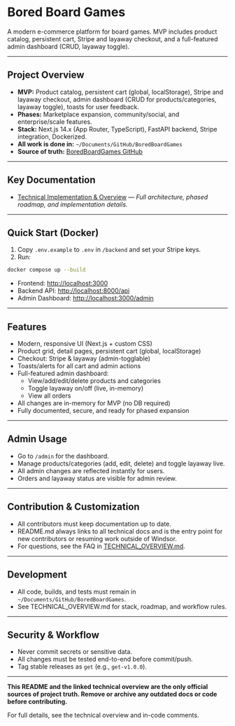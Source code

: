 # Bored Board Games

A modern e-commerce platform for board games. MVP includes product catalog, persistent cart, Stripe and layaway checkout, and a full-featured admin dashboard (CRUD, layaway toggle).

---

## Project Overview

- **MVP:** Product catalog, persistent cart (global, localStorage), Stripe and layaway checkout, admin dashboard (CRUD for products/categories, layaway toggle), toasts for user feedback.
- **Phases:** Marketplace expansion, community/social, and enterprise/scale features.
- **Stack:** Next.js 14.x (App Router, TypeScript), FastAPI backend, Stripe integration, Dockerized.
- **All work is done in:** `~/Documents/GitHub/BoredBoardGames`
- **Source of truth:** [BoredBoardGames GitHub](https://github.com/mastershaman369/BoredBoardGames.git)

---

## Key Documentation

- [Technical Implementation & Overview](./TECHNICAL_OVERVIEW.md) — _Full architecture, phased roadmap, and implementation details._

---

## Quick Start (Docker)

1. Copy `.env.example` to `.env` in `/backend` and set your Stripe keys.
2. Run:

```sh
docker compose up --build
```

- Frontend: [http://localhost:3000](http://localhost:3000)
- Backend API: [http://localhost:8000/api](http://localhost:8000/api)
- Admin Dashboard: [http://localhost:3000/admin](http://localhost:3000/admin)

---

## Features

- Modern, responsive UI (Next.js + custom CSS)
- Product grid, detail pages, persistent cart (global, localStorage)
- Checkout: Stripe & layaway (admin-togglable)
- Toasts/alerts for all cart and admin actions
- Full-featured admin dashboard:
  - View/add/edit/delete products and categories
  - Toggle layaway on/off (live, in-memory)
  - View all orders
- All changes are in-memory for MVP (no DB required)
- Fully documented, secure, and ready for phased expansion

---

## Admin Usage

- Go to `/admin` for the dashboard.
- Manage products/categories (add, edit, delete) and toggle layaway live.
- All admin changes are reflected instantly for users.
- Orders and layaway status are visible for admin review.

---

## Contribution & Customization

- All contributors must keep documentation up to date.
- README.md always links to all technical docs and is the entry point for new contributors or resuming work outside of Windsor.
- For questions, see the FAQ in [TECHNICAL_OVERVIEW.md](./TECHNICAL_OVERVIEW.md).

---

## Development

- All code, builds, and tests must remain in `~/Documents/GitHub/BoredBoardGames`.
- See TECHNICAL_OVERVIEW.md for stack, roadmap, and workflow rules.

---

## Security & Workflow

- Never commit secrets or sensitive data.
- All changes must be tested end-to-end before commit/push.
- Tag stable releases as `get` (e.g., `get-v1.0.0`).

---

**This README and the linked technical overview are the only official sources of project truth. Remove or archive any outdated docs or code before contributing.**

For full details, see the technical overview and in-code comments.
